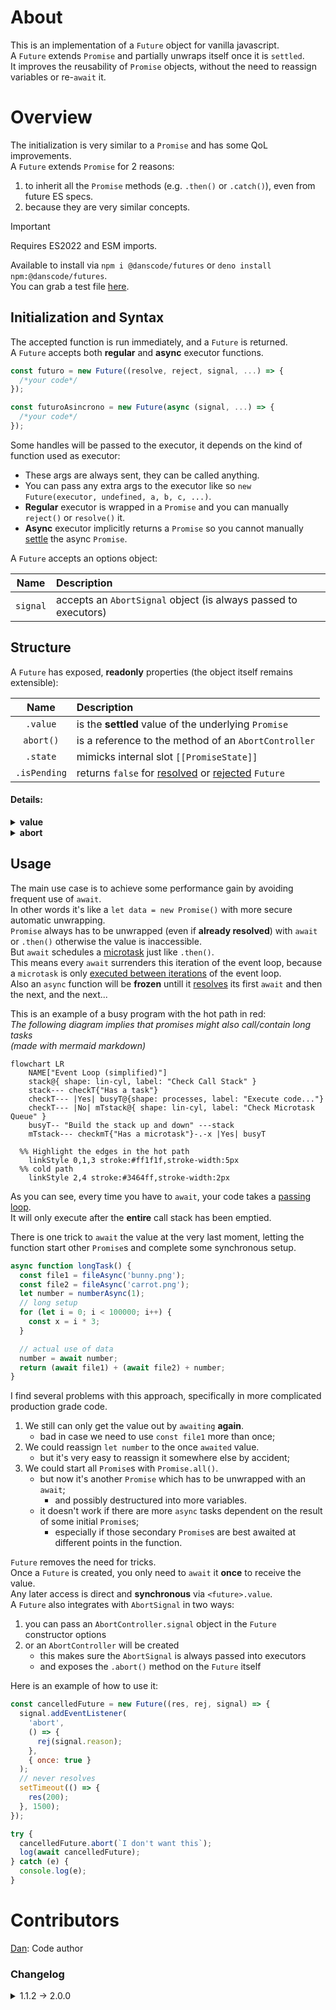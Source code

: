 # About

This is an implementation of a `Future` object for vanilla javascript.  
A `Future` extends `Promise` and partially unwraps itself once it is `settled`.  
It improves the reusability of `Promise` objects, without the need to reassign variables or re-`await` it.

# Overview

The initialization is very similar to a `Promise` and has some QoL improvements.  
A `Future` extends `Promise` for 2 reasons:

1. to inherit all the `Promise` methods (e.g. `.then()` or `.catch()`), even from future ES specs.
2. because they are very similar concepts.

> [!IMPORTANT]  
> Requires ES2022 and ESM imports.

Available to install via `npm i @danscode/futures` or `deno install npm:@danscode/futures`.  
You can grab a test file [here](https://github.com/DANser-freelancer/javascript-futures/blob/main/examples.js).

## Initialization and Syntax

The accepted function is run immediately, and a `Future` is returned.  
A `Future` accepts both **regular** and **async** executor functions.

```javascript
const futuro = new Future((resolve, reject, signal, ...) => {
  /*your code*/
});
```

```javascript
const futuroAsincrono = new Future(async (signal, ...) => {
  /*your code*/
});
```

Some handles will be passed to the executor, it depends on the kind of function used as executor:

- These args are always sent, they can be called anything.
- You can pass any extra args to the executor like so `new Future(executor, undefined, a, b, c, ...)`.
- **Regular** executor is wrapped in a `Promise` and you can manually `reject()` or `resolve()` it.
- **Async** executor implicitly returns a `Promise` so you cannot manually <ins>settle</ins> the async `Promise`.

A `Future` accepts an options object:

|   Name   | Description                                                     |
| :------: | :-------------------------------------------------------------- |
| `signal` | accepts an `AbortSignal` object (is always passed to executors) |

## Structure

A `Future` has exposed, **readonly** properties (the object itself remains extensible):

|     Name     | Description                                                             |
| :----------: | :---------------------------------------------------------------------- |
|   `.value`   | is the **settled** value of the underlying `Promise`                    |
|  `abort()`   | is a reference to the method of an `AbortController`                    |
|   `.state`   | mimicks internal slot `[[PromiseState]]`                                |
| `.isPending` | returns `false` for <ins>resolved</ins> or <ins>rejected</ins> `Future` |

#### Details:

<details>
<summary><b>value</b></summary>

- initially `null`
- if <ins>resolved</ins> it is the resolved value
- if <ins>rejected</ins> it is the rejected value
- if <ins>thrown</ins> it is the error object
</details>

<details>
<summary><b>abort</b></summary>

- if no `signal` was passed to the `Future` constructor, it is present but `undefined`.
  - this prevents accidental abort of other dependants when you only meant to abort the one `Future`;
  - also `AbortSignal` has no reference to `AbortController.abort()`, so I can't grab it;
- once the `Future` is <ins>settled</ins>, it is `null` (for memory cleanup).
- see [abort example](#signal-example)
</details>

## Usage

The main use case is to achieve some performance gain by avoiding frequent use of `await`.  
In other words it's like a `let data = new Promise()` with more secure automatic unwrapping.  
`Promise` always has to be unwrapped (even if **already resolved**) with `await` or `.then()` otherwise the value is inaccessible.  
But `await` schedules a <ins>microtask</ins> just like `.then()`.  
This means every `await` surrenders this iteration of the event loop, because a `microtask` is only <ins>executed between iterations</ins> of the event loop.  
Also an `async` function will be **frozen** untill it <ins>resolves</ins> its first `await` and then the next, and the next...

This is an example of a busy program with the hot path in red:  
_The following diagram implies that promises might also call/contain long tasks_  
_(made with mermaid markdown)_

```mermaid
flowchart LR
    NAME["Event Loop (simplified)"]
    stack@{ shape: lin-cyl, label: "Check Call Stack" }
    stack--- checkT{"Has a task"}
    checkT--- |Yes| busyT@{shape: processes, label: "Execute code..."}
    checkT--- |No| mTstack@{ shape: lin-cyl, label: "Check Microtask Queue" }
    busyT-- "Build the stack up and down" ---stack
    mTstack--- checkmT{"Has a microtask"}-.-x |Yes| busyT

  %% Highlight the edges in the hot path
    linkStyle 0,1,3 stroke:#ff1f1f,stroke-width:5px
  %% cold path
    linkStyle 2,4 stroke:#3464ff,stroke-width:2px
```

As you can see, every time you have to `await`, your code takes a [passing loop](https://en.wikipedia.org/wiki/Passing_loop).  
It will only execute after the **entire** call stack has been emptied.

There is one trick to `await` the value at the very last moment, letting the function start other `Promise`s and complete some synchronous setup.

```javascript
async function longTask() {
  const file1 = fileAsync('bunny.png');
  const file2 = fileAsync('carrot.png');
  let number = numberAsync(1);
  // long setup
  for (let i = 0; i < 100000; i++) {
    const x = i * 3;
  }

  // actual use of data
  number = await number;
  return (await file1) + (await file2) + number;
}
```

I find several problems with this approach, specifically in more complicated production grade code.

1. We still can only get the value out by `awaiting` **again**.
   - bad in case we need to use `const file1` more than once;
2. We could reassign `let number` to the once `awaited` value.
   - but it's very easy to reassign it somewhere else by accident;
3. We could start all `Promise`s with `Promise.all()`.
   - but now it's another `Promise` which has to be unwrapped with an `await`;
     - and possibly destructured into more variables.
   - it doesn't work if there are more `async` tasks dependent on the result of some initial `Promise`s;
     - especially if those secondary `Promise`s are best awaited at different points in the function.

`Future` removes the need for tricks.  
Once a `Future` is created, you only need to `await` it **once** to receive the value.  
Any later access is direct and **synchronous** via `<future>.value`.  
A `Future` also integrates with `AbortSignal` in two ways:

1. you can pass an `AbortController.signal` object in the `Future` constructor options
2. or an `AbortController` will be created
   - this makes sure the `AbortSignal` is always passed into executors
   - and exposes the `.abort()` method on the `Future` itself

<a id="signal-example"></a>
Here is an example of how to use it:

```javascript
const cancelledFuture = new Future((res, rej, signal) => {
  signal.addEventListener(
    'abort',
    () => {
      rej(signal.reason);
    },
    { once: true }
  );
  // never resolves
  setTimeout(() => {
    res(200);
  }, 1500);
});

try {
  cancelledFuture.abort(`I don't want this`);
  log(await cancelledFuture);
} catch (e) {
  console.log(e);
}
```

# Contributors

[Dan](https://github.com/DANser-freelancer): Code author

### Changelog

<details>
<summary>1.1.2 -> 2.0.0</summary>

- improved natural/derived **async** function detection
- changed `<future>.v` to `<future>.value`
</details>
